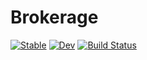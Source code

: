 # Brokerage

[![Stable](https://img.shields.io/badge/docs-stable-blue.svg)](https://aaron-wheeler.github.io/Brokerage.jl/stable/)
[![Dev](https://img.shields.io/badge/docs-dev-blue.svg)](https://aaron-wheeler.github.io/Brokerage.jl/dev/)
[![Build Status](https://github.com/aaron-wheeler/Brokerage.jl/actions/workflows/CI.yml/badge.svg?branch=main)](https://github.com/aaron-wheeler/Brokerage.jl/actions/workflows/CI.yml?query=branch%3Amain)
